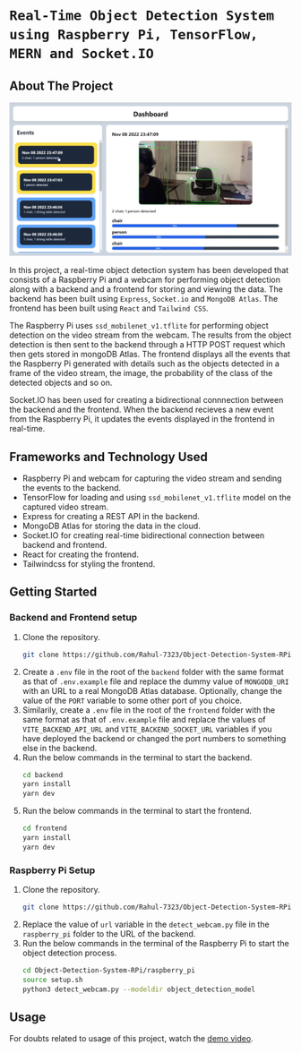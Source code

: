 <!-- PROJECT LOGO -->

# `Real-Time Object Detection System using Raspberry Pi, TensorFlow, MERN and Socket.IO`

<!-- ABOUT THE PROJECT -->

## About The Project

![dashboard](images/dashboard.png "Title")

In this project, a real-time object detection system has been developed that consists of a Raspberry Pi and a webcam for performing object detection along with a backend and a frontend for storing and viewing the data. The backend has been built using `Express`, `Socket.io` and `MongoDB Atlas`. The frontend has been built using `React` and `Tailwind CSS`.

The Raspberry Pi uses `ssd_mobilenet_v1.tflite` for performing object detection on the video stream from the webcam. The results from the object detection is then sent to the backend through a HTTP POST request which then gets stored in mongoDB Atlas. The frontend displays all the events that the Raspberry Pi generated with details such as the objects detected in a frame of the video stream, the image, the probability of the class of the detected objects and so on.

Socket.IO has been used for creating a bidirectional connnection between the backend and the frontend. When the backend recieves a new event from the Raspberry Pi, it updates the events displayed in the frontend in real-time.

## Frameworks and Technology Used

- Raspberry Pi and webcam for capturing the video stream and sending the events to the backend.
- TensorFlow for loading and using `ssd_mobilenet_v1.tflite` model on the captured video stream.
- Express for creating a REST API in the backend.
- MongoDB Atlas for storing the data in the cloud.
- Socket.IO for creating real-time bidirectional connection between backend and frontend.
- React for creating the frontend.
- Tailwindcss for styling the frontend.

<!-- GETTING STARTED -->

## Getting Started

### Backend and Frontend setup

1. Clone the repository.
   ```bash
   git clone https://github.com/Rahul-7323/Object-Detection-System-RPi.git
   ```
2. Create a `.env` file in the root of the `backend` folder with the same format as that of `.env.example` file and replace the dummy value of `MONGODB_URI` with an URL to a real MongoDB Atlas database. Optionally, change the value of the `PORT` variable to some other port of you choice.
3. Similarily, create a `.env` file in the root of the `frontend` folder with the same format as that of `.env.example` file and replace the values of `VITE_BACKEND_API_URL` and `VITE_BACKEND_SOCKET_URL` variables if you have deployed the backend or changed the port numbers to something else in the backend.
4. Run the below commands in the terminal to start the backend.
   ```bash
   cd backend
   yarn install
   yarn dev
   ```
5. Run the below commands in the terminal to start the frontend.
   ```bash
   cd frontend
   yarn install
   yarn dev
   ```

### Raspberry Pi Setup

1. Clone the repository.
   ```bash
   git clone https://github.com/Rahul-7323/Object-Detection-System-RPi.git
   ```
2. Replace the value of `url` variable in the `detect_webcam.py` file in the `raspberry_pi` folder to the URL of the backend.
3. Run the below commands in the terminal of the Raspberry Pi to start the object detection process.
   ```bash
   cd Object-Detection-System-RPi/raspberry_pi
   source setup.sh
   python3 detect_webcam.py --modeldir object_detection_model
   ```

## Usage

For doubts related to usage of this project, watch the [demo video](https://drive.google.com/file/d/1jlMMihbOwFs_UxfUVcTRDTs2j2JIuGuP/view?usp=share_link).

